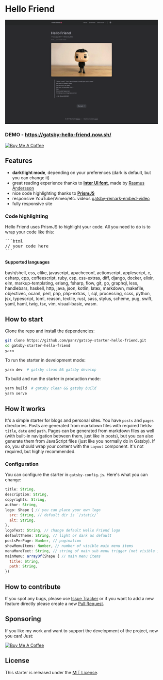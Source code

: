 # Hello Friend

![Hello Friend](./src/images/screenshot.png)

### DEMO - https://gatsby-hello-friend.now.sh/

<a href="https://www.buymeacoffee.com/panr" target="_blank"><img src="https://res.cloudinary.com/panr/image/upload/v1579374705/buymeacoffee_y6yvov.svg" alt="Buy Me A Coffee" ></a>

## Features

- **dark/light mode**, depending on your preferences (dark is default, but you can change it)
- great reading experience thanks to [**Inter UI font**](https://rsms.me/inter/), made by [Rasmus Andersson](https://rsms.me/about/)
- nice code highlighting thanks to [**PrismJS**](https://prismjs.com)
- responsive YouTube/Vimeo/etc. videos [gatsby-remark-embed-video](https://github.com/borgfriend/gatsby-remark-embed-video)
- fully responsive site

### Code highlighting

Hello Friend uses PrismJS to highlight your code. All you need to do is to wrap your code like this:

<pre>
```html
// your code here
```
</pre>

#### Supported languages

bash/shell, css, clike, javascript, apacheconf, actionscript, applescript, c, csharp, cpp, coffeescript, ruby, csp, css-extras, diff, django, docker, elixir, elm, markup-templating, erlang, fsharp, flow, git, go, graphql, less, handlebars, haskell, http, java, json, kotlin, latex, markdown, makefile, objectivec, ocaml, perl, php, php-extras, r, sql, processing, scss, python, jsx, typescript, toml, reason, textile, rust, sass, stylus, scheme, pug, swift, yaml, haml, twig, tsx, vim, visual-basic, wasm.

## How to start

Clone the repo and install the dependencies:

```bash
git clone https://github.com/panr/gatsby-starter-hello-friend.git
cd gatsby-starter-hello-friend
yarn
```

To run the starter in development mode:

```bash
yarn dev  # gatsby clean && gatsby develop
```

To build and run the starter in production mode:

```bash
yarn build  # gatsby clean && gatsby build
yarn serve
```

## How it works

It's a simple starter for blogs and personal sites. You have `posts` and `pages` directories. Posts are generated from markdown files with required fields: `title`, `date` and `path`. Pages can be generated from markdown files as well (with built-in navigation between them, just like in posts), but you can also generate them from JavaScript files (just like you normally do in Gatsby). If so, you should wrap your content with the `Layout` component. It's not required, but highly recommended.

### Configuration

You can configure the starter in `gatsby-config.js`. Here's what you can change:

```js
title: String,
description: String,
copyrights: String,
author: String,
logo: Shape { // you can place your own logo
  src: String, // default dir is `/static/`
  alt: String,
},
logoText: String, // change default Hello Friend logo
defaultTheme: String, // light or dark as default
postsPerPage: Number, // pagination
showMenuItems: Number, // number of visible main menu items
menuMoreText: String, // string of main sub menu trigger (not visible items from main menu)
mainMenu: arrayOf(Shape { // main menu items
  title: String,
  path: String,
})
```

## How to contribute

If you spot any bugs, please use [Issue Tracker](https://github.com/panr/gatsby-starter-hello-friend/issues) or if you want to add a new feature directly please create a new [Pull Request](https://github.com/panr/gatsby-starter-hello-friend/pulls).

## Sponsoring

If you like my work and want to support the development of the project, now you can! Just:

<a href="https://www.buymeacoffee.com/panr" target="_blank"><img src="https://res.cloudinary.com/panr/image/upload/v1579374705/buymeacoffee_y6yvov.svg" alt="Buy Me A Coffee" ></a>

## License

This starter is released under the [MIT License](./LICENSE).
